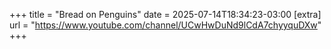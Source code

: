 +++
title = "Bread on Penguins"
date = 2025-07-14T18:34:23-03:00
[extra]
url = "https://www.youtube.com/channel/UCwHwDuNd9lCdA7chyyquDXw"
+++
